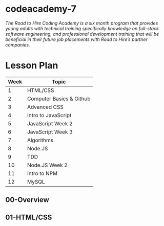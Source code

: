 # codeacademy-7

*The Road to Hire Coding Academy is a six month program that provides young adults with technical training specifically knowledge on full-stack software engineering, and professional development training that will be beneficial in their future job placements with Road to Hire’s partner companies.*

#	Lesson Plan

|Week  | Topic |
|--|--|
|1  | HTML/CSS |
|2	|Computer Basics & Github|
|3  | Advanced CSS |
|4	|Intro to JavaScript|
|5  | JavaScript Week 2 |
|6	|JavaScript Week 3|
|7  |Algorithms|
|8	|Node.JS|
|9  |TDD|
|10	|Node.JS Week 2|
|11  |Intro to NPM|
|12	|MySQL|







## 00-Overview



## 01-HTML/CSS



